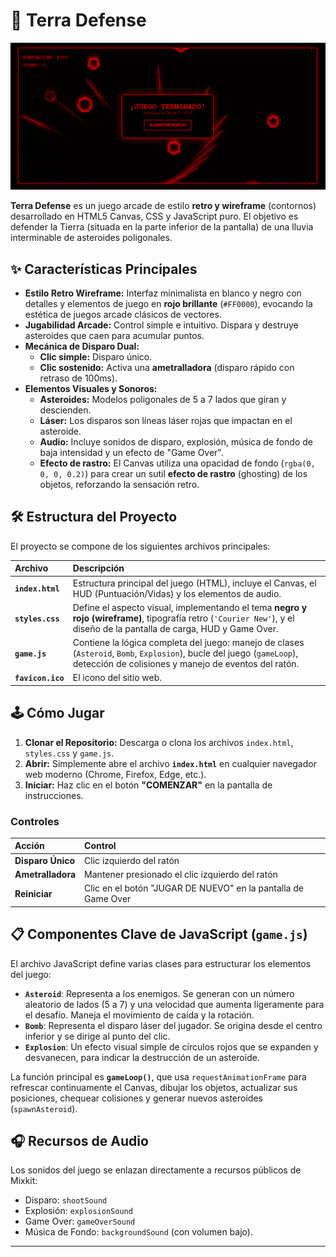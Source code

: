# 🚀 Terra Defense

<img src="./terra-defense.png">


**Terra Defense** es un juego arcade de estilo **retro y wireframe** (contornos) desarrollado en HTML5 Canvas, CSS y JavaScript puro. El objetivo es defender la Tierra (situada en la parte inferior de la pantalla) de una lluvia interminable de asteroides poligonales.

## ✨ Características Principales

* **Estilo Retro Wireframe:** Interfaz minimalista en blanco y negro con detalles y elementos de juego en **rojo brillante** (`#FF0000`), evocando la estética de juegos arcade clásicos de vectores.
* **Jugabilidad Arcade:** Control simple e intuitivo. Dispara y destruye asteroides que caen para acumular puntos.
* **Mecánica de Disparo Dual:**
    * **Clic simple:** Disparo único.
    * **Clic sostenido:** Activa una **ametralladora** (disparo rápido con retraso de 100ms).
* **Elementos Visuales y Sonoros:**
    * **Asteroides:** Modelos poligonales de 5 a 7 lados que giran y descienden.
    * **Láser:** Los disparos son líneas láser rojas que impactan en el asteroide.
    * **Audio:** Incluye sonidos de disparo, explosión, música de fondo de baja intensidad y un efecto de "Game Over".
    * **Efecto de rastro:** El Canvas utiliza una opacidad de fondo (`rgba(0, 0, 0, 0.2)`) para crear un sutil **efecto de rastro** (ghosting) de los objetos, reforzando la sensación retro.

## 🛠️ Estructura del Proyecto

El proyecto se compone de los siguientes archivos principales:

| Archivo | Descripción |
| :--- | :--- |
| **`index.html`** | Estructura principal del juego (HTML), incluye el Canvas, el HUD (Puntuación/Vidas) y los elementos de audio. |
| **`styles.css`** | Define el aspecto visual, implementando el tema **negro y rojo (wireframe)**, tipografía retro (`'Courier New'`), y el diseño de la pantalla de carga, HUD y Game Over. |
| **`game.js`** | Contiene la lógica completa del juego: manejo de clases (`Asteroid`, `Bomb`, `Explosion`), bucle del juego (`gameLoop`), detección de colisiones y manejo de eventos del ratón. |
| **`favicon.ico`** | El icono del sitio web. |

## 🕹️ Cómo Jugar

1.  **Clonar el Repositorio:** Descarga o clona los archivos `index.html`, `styles.css` y `game.js`.
2.  **Abrir:** Simplemente abre el archivo **`index.html`** en cualquier navegador web moderno (Chrome, Firefox, Edge, etc.).
3.  **Iniciar:** Haz clic en el botón **"COMENZAR"** en la pantalla de instrucciones.

### Controles

| Acción | Control |
| :--- | :--- |
| **Disparo Único** | Clic izquierdo del ratón |
| **Ametralladora** | Mantener presionado el clic izquierdo del ratón |
| **Reiniciar** | Clic en el botón "JUGAR DE NUEVO" en la pantalla de Game Over |

## 📋 Componentes Clave de JavaScript (`game.js`)

El archivo JavaScript define varias clases para estructurar los elementos del juego:

* **`Asteroid`**: Representa a los enemigos. Se generan con un número aleatorio de lados (5 a 7) y una velocidad que aumenta ligeramente para el desafío. Maneja el movimiento de caída y la rotación.
* **`Bomb`**: Representa el disparo láser del jugador. Se origina desde el centro inferior y se dirige al punto del clic.
* **`Explosion`**: Un efecto visual simple de círculos rojos que se expanden y desvanecen, para indicar la destrucción de un asteroide.

La función principal es **`gameLoop()`**, que usa `requestAnimationFrame` para refrescar continuamente el Canvas, dibujar los objetos, actualizar sus posiciones, chequear colisiones y generar nuevos asteroides (`spawnAsteroid`).

## 🎧 Recursos de Audio

Los sonidos del juego se enlazan directamente a recursos públicos de Mixkit:

* Disparo: `shootSound`
* Explosión: `explosionSound`
* Game Over: `gameOverSound`
* Música de Fondo: `backgroundSound` (con volumen bajo).

---